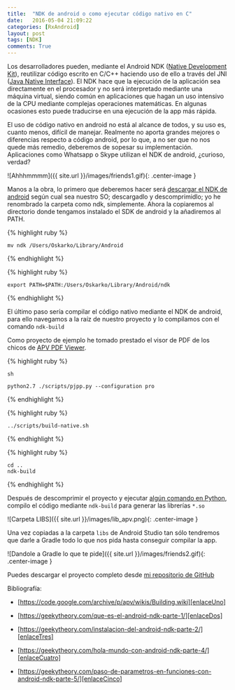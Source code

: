 ```yaml
---
title:  "NDK de android o como ejecutar código nativo en C"
date:   2016-05-04 21:09:22
categories: [RxAndroid]
layout: post
tags: [NDK]
comments: True
---
```

Los desarrolladores pueden, mediante el Android NDK ([Native Development Kit][uno]), reutilizar código escrito en C/C++ haciendo uso de ello a través del JNI ([Java Native Interface][jni]). El NDK hace que la ejecución de la aplicación sea directamente en el procesador y no será interpretado mediante una máquina virtual, siendo común en aplicaciones que hagan un uso intensivo de la CPU mediante complejas operaciones matemáticas. En algunas ocasiones esto puede traducirse en una ejecución de la app más rápida.

El uso de código nativo en android no está al alcance de todos, y su uso es, cuanto menos, difícil de manejar. Realmente no aporta grandes mejores o diferencias respecto a código android, por lo que,  a no ser que no nos quede más remedio, deberemos de sopesar su implementación. Aplicaciones como Whatsapp o Skype utilizan el NDK de android, ¿curioso, verdad?

![Ahhhmmmm]({{ site.url }}/images/friends1.gif){: .center-image }

Manos a la obra, lo primero que deberemos hacer será [descargar el NDK de android][dos] según cual sea nuestro SO; descargadlo y descomprimidlo; yo he renombrado la carpeta como ndk, simplemente. Ahora la copiaremos al directorio donde tengamos instalado el SDK de android y la añadiremos al PATH.

{% highlight ruby %}
    
    mv ndk /Users/Oskarko/Library/Android 

{% endhighlight %}

{% highlight ruby %}
    
    export PATH=$PATH:/Users/Oskarko/Library/Android/ndk

{% endhighlight %}

El último paso sería compilar el código nativo mediante el NDK de android, para ello navegamos a la raíz de nuestro proyecto y lo compilamos con el comando `ndk-build`

Como proyecto de ejemplo he tomado prestado el visor de PDF de los chicos de [APV PDF Viewer][tres]. 

{% highlight ruby %}
    
    sh

    python2.7 ./scripts/pjpp.py --configuration pro

{% endhighlight %}

{% highlight ruby %}
    
    ../scripts/build-native.sh

{% endhighlight %}

{% highlight ruby %}
    
    cd ..
    ndk-build

{% endhighlight %}

Después de descomprimir el proyecto y ejecutar [algún comando en Python][enlaceUno], compilo el código mediante `ndk-build` para generar las librerías `*.so`

![Carpeta LIBS]({{ site.url }}/images/lib_apv.png){: .center-image }

Una vez copiadas a la carpeta `libs` de Android Studio tan sólo tendremos que darle a Gradle todo lo que nos pida hasta conseguir compilar la app.

![Dandole a Gradle lo que te pide]({{ site.url }}/images/friends2.gif){: .center-image }


Puedes descargar el proyecto completo desde [mi repositorio de GitHub][enlaceCodeRepo]



Bibliografía:

- [https://code.google.com/archive/p/apv/wikis/Building.wiki][enlaceUno]

- [https://geekytheory.com/que-es-el-android-ndk-parte-1/][enlaceDos]

- [https://geekytheory.com/instalacion-del-android-ndk-parte-2/][enlaceTres]

- [https://geekytheory.com/hola-mundo-con-android-ndk-parte-4/][enlaceCuatro]

- [https://geekytheory.com/paso-de-parametros-en-funciones-con-android-ndk-parte-5/][enlaceCinco]

[uno]: https://developer.android.com/intl/es/tools/sdk/ndk/index.html
[dos]: https://developer.android.com/intl/es/ndk/downloads/index.html
[jni]: http://developer.android.com/intl/es/training/articles/perf-jni.html
[tres]: https://code.google.com/archive/p/apv/
[enlaceUno]: https://code.google.com/archive/p/apv/wikis/Building.wiki
[enlaceDos]: https://geekytheory.com/que-es-el-android-ndk-parte-1/
[enlaceTres]: https://geekytheory.com/instalacion-del-android-ndk-parte-2/
[enlaceCuatro]: https://geekytheory.com/hola-mundo-con-android-ndk-parte-4/
[enlaceCinco]: https://geekytheory.com/paso-de-parametros-en-funciones-con-android-ndk-parte-5/
[enlaceCodeRepo]: https://github.com/oskarko/APVExample